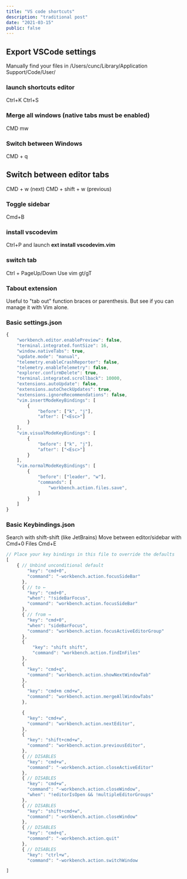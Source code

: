 ```yaml
---
title: "VS code shortcuts"
description: "traditional post"
date: "2021-03-15"
public: false
---
```


## Export VSCode settings
Manually find your files in /Users/cunc/Library/Application Support/Code/User/

### launch shortcuts editor
Ctrl+K Ctrl+S

### Merge all windows (native tabs must be enabled)
CMD mw

### Switch between Windows
CMD + q

## Switch between editor tabs
CMD + w (next)
CMD + shift + w (previous)

### Toggle sidebar
Cmd+B

### install vscodevim
Ctrl+P and launch **ext install vscodevim.vim**

### switch tab
Ctrl + PageUp/Down
Use vim gt/gT

### Tabout extension
Useful to "tab out" function braces or parenthesis. But see if you can manage it with Vim alone.

### Basic settings.json
```js
{
    "workbench.editor.enablePreview": false,
    "terminal.integrated.fontSize": 16,
    "window.nativeTabs": true,
    "update.mode": "manual",
    "telemetry.enableCrashReporter": false,
    "telemetry.enableTelemetry": false,
    "explorer.confirmDelete": true,
    "terminal.integrated.scrollback": 10000,
    "extensions.autoUpdate": false,
    "extensions.autoCheckUpdates": true,
    "extensions.ignoreRecommendations": false,
    "vim.insertModeKeyBindings": [
        {
            "before": ["k", "j"],
            "after": ["<Esc>"]
        }
    ],
    "vim.visualModeKeyBindings": [
        {
            "before": ["k", "j"],
            "after": ["<Esc>"]
        }
    ],
    "vim.normalModeKeyBindings": [
        {
            "before": ["leader", "w"],
            "commands": [
                "workbench.action.files.save",
            ]
        }
    ]
}
```

### Basic Keybindings.json
Search with shift-shift (like JetBrains)
Move between editor/sidebar with Cmd+0
Files Cmd+E
```js
// Place your key bindings in this file to override the defaults
[
    { // Unbind unconditional default
        "key": "cmd+0",
        "command": "-workbench.action.focusSideBar"
      },
      { // to ←
        "key": "cmd+0",
        "when": "!sideBarFocus",
        "command": "workbench.action.focusSideBar"
      },
      { // from →
        "key": "cmd+0",
        "when": "sideBarFocus",
        "command": "workbench.action.focusActiveEditorGroup"
      },
      {
          "key": "shift shift",
          "command": "workbench.action.findInFiles"
      },
      {
        "key": "cmd+q",
        "command": "workbench.action.showNextWindowTab"
      },
      {
        "key": "cmd+m cmd+w",
        "command": "workbench.action.mergeAllWindowTabs"
      },

      {
        "key": "cmd+w",
        "command": "workbench.action.nextEditor",
      },
      {
        "key": "shift+cmd+w",
        "command": "workbench.action.previousEditor",
      },
      { // DISABLES
        "key": "cmd+w",
        "command": "-workbench.action.closeActiveEditor"
      },
      { // DISABLES
        "key": "cmd+w",
        "command": "-workbench.action.closeWindow",
        "when": "!editorIsOpen && !multipleEditorGroups"
      },
      { // DISABLES
        "key": "shift+cmd+w",
        "command": "-workbench.action.closeWindow"
      },
      { // DISABLES
        "key": "cmd+q",
        "command": "-workbench.action.quit"
      },
      { // DISABLES
        "key": "ctrl+w",
        "command": "-workbench.action.switchWindow

]
```
 

